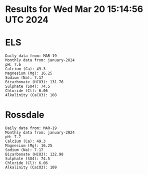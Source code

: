 # Results for Wed Mar 20 15:14:56 UTC 2024
# ELS
```
Daily data from: MAR-19
Monthly data from: january-2024
pH: 7.6
Calcium (Ca): 49.3
Magnesium (Mg): 16.25
Sodium (Na): 7.17
Bicarbonate (HCO3): 131.76
Sulphate (SO4): 74.5
Chloride (Cl): 6.06
Alkalinity (CaCO3): 108
```
# Rossdale
```
Daily data from: MAR-19
Monthly data from: january-2024
pH: 7.7
Calcium (Ca): 49.3
Magnesium (Mg): 16.25
Sodium (Na): 7.17
Bicarbonate (HCO3): 132.98
Sulphate (SO4): 74.5
Chloride (Cl): 6.06
Alkalinity (CaCO3): 109
```
